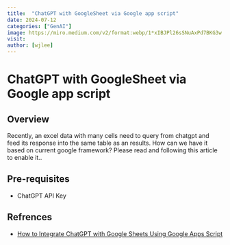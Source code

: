 ```yaml
---
title:  "ChatGPT with GoogleSheet via Google app script"
date: 2024-07-12
categories: ["GenAI"]
image: https://miro.medium.com/v2/format:webp/1*xIBJPl26sSNuAxPd7BKG3w.jpeg
visit:
author: [wjlee]
---
```


# ChatGPT with GoogleSheet via Google app script
## Overview

Recently, an excel data with many cells need to query from chatgpt and feed its response into the same table as an results. How can we have it based on current google framework? Please read and following this article to enable it..

## Pre-requisites
* ChatGPT API Key

## Refrences
* [How to Integrate ChatGPT with Google Sheets Using Google Apps Script](freecodecamp.org/news/create-chat-gpt-formulas-in-google-sheets/)